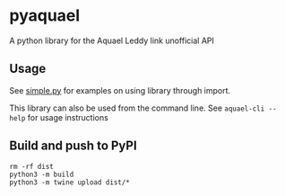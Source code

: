 # pyaquael
A python library for the Aquael Leddy link unofficial API

## Usage
See [simple.py](examples/simple.py) for examples on using library through import.

This library can also be used from the command line. See `aquael-cli --help` for usage instructions

## Build and push to PyPI

```
rm -rf dist
python3 -m build
python3 -m twine upload dist/*
```